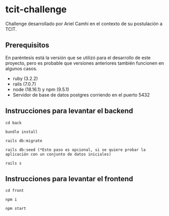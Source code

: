 # tcit-challenge

Challenge desarrollado por Ariel Camhi en el contexto de su postulación a TCIT.

## Prerequisitos
En paréntesis está la versión que se utilizó para el desarrollo de este proyecto, pero es probable que versiones anteriores también funcionen en algunos casos.
- ruby (3.2.2)
- rails (7.0.7)
- node (18.16.1) y npm (9.5.1)
- Servidor de base de datos postgres corriendo en el puerto 5432

## Instrucciones para levantar el backend
~~~
cd back
~~~
~~~
bundle install
~~~
~~~
rails db:migrate
~~~
~~~
rails db:seed (*Este paso es opcional, si se quiere probar la aplicación con un conjunto de datos iniciales)
~~~
~~~
rails s
~~~

## Instrucciones para levantar el frontend
~~~
cd front
~~~
~~~
npm i
~~~
~~~
npm start
~~~
